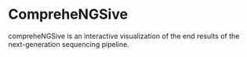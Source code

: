 # CompreheNGSive

compreheNGSive is an interactive visualization of the end results of the next-generation sequencing pipeline.

